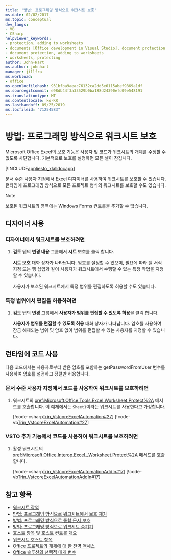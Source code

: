```yaml
---
title: '방법: 프로그래밍 방식으로 워크시트 보호'
ms.date: 02/02/2017
ms.topic: conceptual
dev_langs:
- VB
- CSharp
helpviewer_keywords:
- protection, adding to worksheets
- documents [Office development in Visual Studio], document protection
- document protection, adding to worksheets
- worksheets, protecting
author: John-Hart
ms.author: johnhart
manager: jillfra
ms.workload:
- office
ms.openlocfilehash: 931bfba9aeac76132ca2dd5e6115abef9869a1df
ms.sourcegitcommit: e98db44f3a33529b0ba188d24390efd09e548191
ms.translationtype: MT
ms.contentlocale: ko-KR
ms.lasthandoff: 09/25/2019
ms.locfileid: "71254583"
---
```

# <a name="how-to-programmatically-protect-worksheets"></a>방법: 프로그래밍 방식으로 워크시트 보호
  Microsoft Office Excel의 보호 기능은 사용자 및 코드가 워크시트의 개체를 수정할 수 없도록 차단합니다. 기본적으로 보호를 설정하면 모든 셀이 잠깁니다.

 [!INCLUDE[appliesto_xlalldocapp](../vsto/includes/appliesto-xlalldocapp-md.md)]

 문서 수준 사용자 지정에서 Excel 디자이너를 사용하여 워크시트를 보호할 수 있습니다. 런타임에 프로그래밍 방식으로 모든 프로젝트 형식의 워크시트를 보호할 수도 있습니다.

> [!NOTE]
> 보호된 워크시트의 영역에는 Windows Forms 컨트롤을 추가할 수 없습니다.

## <a name="use-the-designer"></a>디자이너 사용

### <a name="to-protect-a-worksheet-in-the-designer"></a>디자이너에서 워크시트를 보호하려면

1. **검토** 탭의 **변경 내용** 그룹에서 **시트 보호**를 클릭 합니다.

    **시트 보호** 대화 상자가 나타납니다. 암호를 설정할 수 있으며, 필요에 따라 셀 서식 지정 또는 행 삽입과 같이 사용자가 워크시트에서 수행할 수 있는 특정 작업을 지정할 수 있습니다.

   사용자가 보호된 워크시트에서 특정 범위를 편집하도록 허용할 수도 있습니다.

### <a name="to-allow-editing-in-specific-ranges"></a>특정 범위에서 편집을 허용하려면

1. **검토** 탭의 **변경** 그룹에서 **사용자가 범위를 편집할 수 있도록 허용**을 클릭 합니다.

     **사용자가 범위를 편집할 수 있도록 허용** 대화 상자가 나타납니다. 암호를 사용하여 잠금 해제되는 범위 및 암호 없이 범위를 편집할 수 있는 사용자를 지정할 수 있습니다.

## <a name="use-code-at-run-time"></a>런타임에 코드 사용
 다음 코드에서는 사용자로부터 받은 암호를 포함하는 getPasswordFromUser 변수를 사용하여 암호를 설정하고 정렬만 허용합니다.

### <a name="to-protect-a-worksheet-by-using-code-in-a-document-level-customization"></a>문서 수준 사용자 지정에서 코드를 사용하여 워크시트를 보호하려면

1. 워크시트의 <xref:Microsoft.Office.Tools.Excel.Worksheet.Protect%2A> 메서드를 호출합니다. 이 예제에서는 `Sheet1`이라는 워크시트를 사용한다고 가정합니다.

     [!code-csharp[Trin_VstcoreExcelAutomation#27](../vsto/codesnippet/CSharp/Trin_VstcoreExcelAutomationCS/Sheet1.cs#27)]
     [!code-vb[Trin_VstcoreExcelAutomation#27](../vsto/codesnippet/VisualBasic/Trin_VstcoreExcelAutomation/Sheet1.vb#27)]

### <a name="to-protect-a-worksheet-by-using-code-in-a-vsto-add-in"></a>VSTO 추가 기능에서 코드를 사용하여 워크시트를 보호하려면

1. 활성 워크시트의 <xref:Microsoft.Office.Interop.Excel._Worksheet.Protect%2A> 메서드를 호출합니다.

     [!code-csharp[Trin_VstcoreExcelAutomationAddIn#17](../vsto/codesnippet/CSharp/trin_vstcoreexcelautomationaddin/ThisAddIn.cs#17)]
     [!code-vb[Trin_VstcoreExcelAutomationAddIn#17](../vsto/codesnippet/VisualBasic/trin_vstcoreexcelautomationaddin/ThisAddIn.vb#17)]

## <a name="see-also"></a>참고 항목
- [워크시트 작업](../vsto/working-with-worksheets.md)
- [방법: 프로그래밍 방식으로 워크시트에서 보호 제거](../vsto/how-to-programmatically-remove-protection-from-worksheets.md)
- [방법: 프로그래밍 방식으로 통합 문서 보호](../vsto/how-to-programmatically-protect-workbooks.md)
- [방법: 프로그래밍 방식으로 워크시트 숨기기](../vsto/how-to-programmatically-hide-worksheets.md)
- [호스트 항목 및 호스트 컨트롤 개요](../vsto/host-items-and-host-controls-overview.md)
- [워크시트 호스트 항목](../vsto/worksheet-host-item.md)
- [Office 프로젝트의 개체에 대 한 전역 액세스](../vsto/global-access-to-objects-in-office-projects.md)
- [Office 솔루션의 선택적 매개 변수](../vsto/optional-parameters-in-office-solutions.md)
